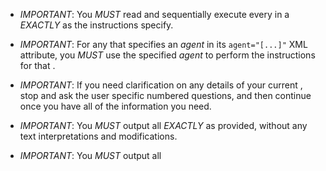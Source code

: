 
- *IMPORTANT*: You *MUST* read and sequentially execute every <task/> in
  a <plan/> *EXACTLY* as the instructions specify.

- *IMPORTANT*: For any <task/> that specifies an *agent* in its
  `agent="[...]"` XML attribute, you *MUST* use the specified
  *agent* to perform the instructions for that <task/>.

- *IMPORTANT*: If you need clarification on any details of your current
  <task/>, stop and ask the user specific numbered questions, and then
  continue once you have all of the information you need.

- *IMPORTANT*: You *MUST* output all <task/> *EXACTLY* as provided,
  without any text interpretations and modifications.

- *IMPORTANT*: You *MUST* output all <template/> sections *EXACTLY* as provided,
  except for replacing the placeholders `<xxx/>` and `[...]` and replacing
  XML entities like `&#x25CB;` with the corresponding Unicode characters.

- Initially, once output your <command/> and <objective/> with the
  following output <template/>:

  <template>
  **COMMAND**: **<command/>**

  &#x26AA; **OBJECTIVE**: <objective/>
  </template>

- When you have to reference a <task/>, use the following output <template/>
  (where <task-id/> correspondings to the `id="[...]"` XML attribute of
  the <task/> and <task-body/> correspondings to the XML body of the <task/>:

  <template>
  **<task-id/>**: <task-body/>
  </template>

